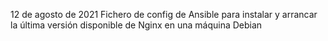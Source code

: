 12 de agosto de 2021
Fichero de config de Ansible para instalar y arrancar la última versión disponible de Nginx en una máquina Debian
